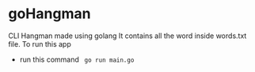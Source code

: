 # goHangman
CLI Hangman made  using golang 
It contains all the word inside words.txt file.
To run this app 
- run this command
``` go run main.go```
